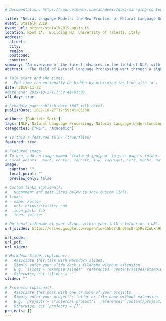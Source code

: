 ```yaml
---
# Documentation: https://sourcethemes.com/academic/docs/managing-content/

title: "Neural Language Models: the New Frontier of Natural Language Understanding"
event: StaTalk 2019
event_url: http://statalk2019.units.it
location: Room 1A,, Building H3, University of Trieste, Italy
address:
  street:
  city: 
  region:
  postcode:
  country:
summary: "An overview of the latest advances in the field of NLP, with a focus on neural models and language understanding."
abstract: "The field of Natural Language Processing went through a significant paradigm shift in the last few years, moving rapidly from grammars and rulesets to neural networks. In this talk, I will focus on the latest significant advances in the field, namely contextual representation and the transformer architecture for neural language models, showing their relation to natural language inference and understanding."

# Talk start and end times.
#   End time can optionally be hidden by prefixing the line with `#`.
date: 2019-11-22
#date_end: 2019-10-27T17:59:41+01:00
all_day: true

# Schedule page publish date (NOT talk date).
publishDate: 2019-10-27T17:59:41+01:00

authors: [Gabriele Sarti]
tags: [NLP, Natural Language Processing, Natural Language Understanding, Neural Language Models, Deep Learning, Contextual Representations, StaTalk, Trieste]
categories: ["NLP", "Academic"]

# Is this a featured talk? (true/false)
featured: true

# Featured image
# To use, add an image named `featured.jpg/png` to your page's folder. 
# Focal points: Smart, Center, TopLeft, Top, TopRight, Left, Right, BottomLeft, Bottom, BottomRight.
image:
  caption: ""
  focal_point: ""
  preview_only: false

# Custom links (optional).
#   Uncomment and edit lines below to show custom links.
# links:
# - name: Follow
#   url: https://twitter.com
#   icon_pack: fab
#   icon: twitter

# Optional filename of your slides within your talk's folder or a URL.
url_slides: https://drive.google.com/open?id=15NCrlBnp0as8rq5RvZzuUk49kSqK-AGT

url_code:
url_pdf:
url_video:

# Markdown Slides (optional).
#   Associate this talk with Markdown slides.
#   Simply enter your slide deck's filename without extension.
#   E.g. `slides = "example-slides"` references `content/slides/example-slides.md`.
#   Otherwise, set `slides = ""`.
slides: ""

# Projects (optional).
#   Associate this post with one or more of your projects.
#   Simply enter your project's folder or file name without extension.
#   E.g. `projects = ["internal-project"]` references `content/project/deep-learning/index.md`.
#   Otherwise, set `projects = []`.
projects: []
---
```

